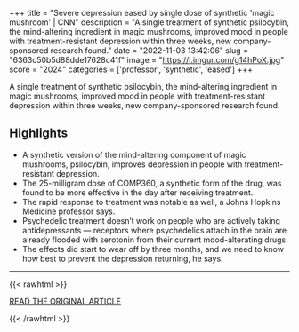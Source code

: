 +++
title = "Severe depression eased by single dose of synthetic 'magic mushroom' | CNN"
description = "A single treatment of synthetic psilocybin, the mind-altering ingredient in magic mushrooms, improved mood in people with treatment-resistant depression within three weeks, new company-sponsored research found."
date = "2022-11-03 13:42:06"
slug = "6363c50b5d88dde17628c41f"
image = "https://i.imgur.com/g14hPoX.jpg"
score = "2024"
categories = ['professor', 'synthetic', 'eased']
+++

A single treatment of synthetic psilocybin, the mind-altering ingredient in magic mushrooms, improved mood in people with treatment-resistant depression within three weeks, new company-sponsored research found.

## Highlights

- A synthetic version of the mind-altering component of magic mushrooms, psilocybin, improves depression in people with treatment-resistant depression.
- The 25-milligram dose of COMP360, a synthetic form of the drug, was found to be more effective in the day after receiving treatment.
- The rapid response to treatment was notable as well, a Johns Hopkins Medicine professor says.
- Psychedelic treatment doesn’t work on people who are actively taking antidepressants — receptors where psychedelics attach in the brain are already flooded with serotonin from their current mood-alterating drugs.
- The effects did start to wear off by three months, and we need to know how best to prevent the depression returning, he says.

---

{{< rawhtml >}}
  <p class="article-category">
    <a target="_blank" href="https://www.cnn.com/2022/11/02/health/psilocybin-magic-mushroom-depression-wellness/index.html">READ THE ORIGINAL ARTICLE</a>
  </p>
{{< /rawhtml >}}
